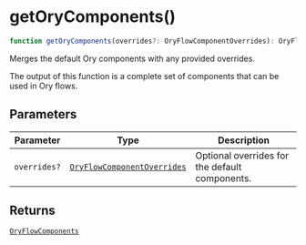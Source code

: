 # getOryComponents()

```ts
function getOryComponents(overrides?: OryFlowComponentOverrides): OryFlowComponents;
```

Merges the default Ory components with any provided overrides.

The output of this function is a complete set of components that can be used in Ory flows.

## Parameters

| Parameter | Type | Description |
| ------ | ------ | ------ |
| `overrides?` | [`OryFlowComponentOverrides`](../../type-aliases/OryFlowComponentOverrides.md) | Optional overrides for the default components. |

## Returns

[`OryFlowComponents`](../../type-aliases/OryFlowComponents.md)
